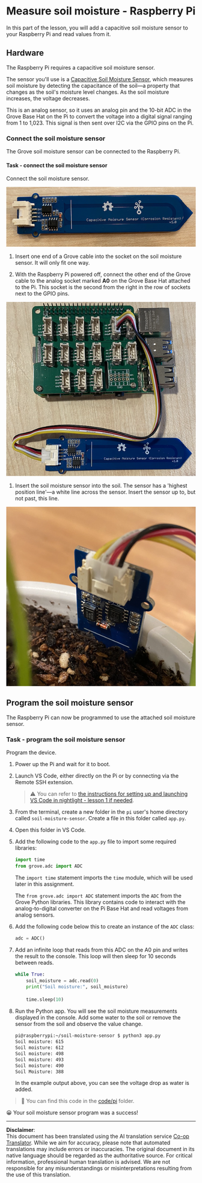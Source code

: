 <!--
CO_OP_TRANSLATOR_METADATA:
{
  "original_hash": "9d4d00a47d5d0f3e6ce42c0d1020064a",
  "translation_date": "2025-08-28T20:18:37+00:00",
  "source_file": "2-farm/lessons/2-detect-soil-moisture/pi-soil-moisture.md",
  "language_code": "en"
}
-->
# Measure soil moisture - Raspberry Pi

In this part of the lesson, you will add a capacitive soil moisture sensor to your Raspberry Pi and read values from it.

## Hardware

The Raspberry Pi requires a capacitive soil moisture sensor.

The sensor you'll use is a [Capacitive Soil Moisture Sensor](https://www.seeedstudio.com/Grove-Capacitive-Moisture-Sensor-Corrosion-Resistant.html), which measures soil moisture by detecting the capacitance of the soil—a property that changes as the soil's moisture level changes. As the soil moisture increases, the voltage decreases.

This is an analog sensor, so it uses an analog pin and the 10-bit ADC in the Grove Base Hat on the Pi to convert the voltage into a digital signal ranging from 1 to 1,023. This signal is then sent over I2C via the GPIO pins on the Pi.

### Connect the soil moisture sensor

The Grove soil moisture sensor can be connected to the Raspberry Pi.

#### Task - connect the soil moisture sensor

Connect the soil moisture sensor.

![A grove soil moisture sensor](../../../../../translated_images/grove-capacitive-soil-moisture-sensor.e7f0776cce30e78be5cc5a07839385fd6718857f31b5bf5ad3d0c73c83b2f0ef.en.png)

1. Insert one end of a Grove cable into the socket on the soil moisture sensor. It will only fit one way.

1. With the Raspberry Pi powered off, connect the other end of the Grove cable to the analog socket marked **A0** on the Grove Base Hat attached to the Pi. This socket is the second from the right in the row of sockets next to the GPIO pins.

![The grove soil moisture sensor connected to the A0 socket](../../../../../translated_images/pi-soil-moisture-sensor.fdd7eb2393792cf6739cacf1985d9f55beda16d372f30d0b5a51d586f978a870.en.png)

1. Insert the soil moisture sensor into the soil. The sensor has a 'highest position line'—a white line across the sensor. Insert the sensor up to, but not past, this line.

![The grove soil moisture sensor in soil](../../../../../translated_images/soil-moisture-sensor-in-soil.bfad91002bda5e960f8c51ee64b02ee59b32c8c717e3515a2c945f33e614e403.en.png)

## Program the soil moisture sensor

The Raspberry Pi can now be programmed to use the attached soil moisture sensor.

### Task - program the soil moisture sensor

Program the device.

1. Power up the Pi and wait for it to boot.

1. Launch VS Code, either directly on the Pi or by connecting via the Remote SSH extension.

    > ⚠️ You can refer to [the instructions for setting up and launching VS Code in nightlight - lesson 1 if needed](../../../1-getting-started/lessons/1-introduction-to-iot/pi.md).

1. From the terminal, create a new folder in the `pi` user's home directory called `soil-moisture-sensor`. Create a file in this folder called `app.py`.

1. Open this folder in VS Code.

1. Add the following code to the `app.py` file to import some required libraries:

    ```python
    import time
    from grove.adc import ADC
    ```

    The `import time` statement imports the `time` module, which will be used later in this assignment.

    The `from grove.adc import ADC` statement imports the `ADC` from the Grove Python libraries. This library contains code to interact with the analog-to-digital converter on the Pi Base Hat and read voltages from analog sensors.

1. Add the following code below this to create an instance of the `ADC` class:

    ```python
    adc = ADC()
    ```

1. Add an infinite loop that reads from this ADC on the A0 pin and writes the result to the console. This loop will then sleep for 10 seconds between reads.

    ```python
    while True:
        soil_moisture = adc.read(0)
        print("Soil moisture:", soil_moisture)

        time.sleep(10)
    ```

1. Run the Python app. You will see the soil moisture measurements displayed in the console. Add some water to the soil or remove the sensor from the soil and observe the value change.

    ```output
    pi@raspberrypi:~/soil-moisture-sensor $ python3 app.py 
    Soil moisture: 615
    Soil moisture: 612
    Soil moisture: 498
    Soil moisture: 493
    Soil moisture: 490
    Soil Moisture: 388
    ```

    In the example output above, you can see the voltage drop as water is added.

> 💁 You can find this code in the [code/pi](../../../../../2-farm/lessons/2-detect-soil-moisture/code/pi) folder.

😀 Your soil moisture sensor program was a success!

---

**Disclaimer**:  
This document has been translated using the AI translation service [Co-op Translator](https://github.com/Azure/co-op-translator). While we aim for accuracy, please note that automated translations may include errors or inaccuracies. The original document in its native language should be regarded as the authoritative source. For critical information, professional human translation is advised. We are not responsible for any misunderstandings or misinterpretations resulting from the use of this translation.